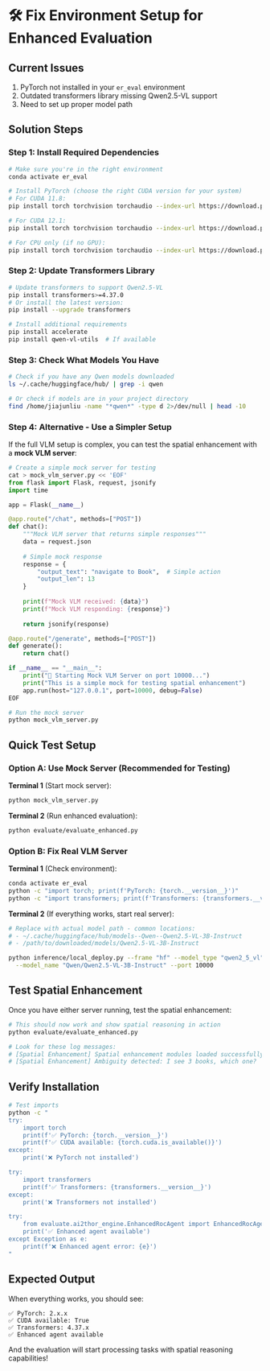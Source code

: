 # 🛠️ Fix Environment Setup for Enhanced Evaluation

## Current Issues
1. PyTorch not installed in your `er_eval` environment
2. Outdated transformers library missing Qwen2.5-VL support
3. Need to set up proper model path

## Solution Steps

### Step 1: Install Required Dependencies

```bash
# Make sure you're in the right environment
conda activate er_eval

# Install PyTorch (choose the right CUDA version for your system)
# For CUDA 11.8:
pip install torch torchvision torchaudio --index-url https://download.pytorch.org/whl/cu118

# For CUDA 12.1:
pip install torch torchvision torchaudio --index-url https://download.pytorch.org/whl/cu121

# For CPU only (if no GPU):
pip install torch torchvision torchaudio --index-url https://download.pytorch.org/whl/cpu
```

### Step 2: Update Transformers Library

```bash
# Update transformers to support Qwen2.5-VL
pip install transformers>=4.37.0
# Or install the latest version:
pip install --upgrade transformers

# Install additional requirements
pip install accelerate
pip install qwen-vl-utils  # If available
```

### Step 3: Check What Models You Have

```bash
# Check if you have any Qwen models downloaded
ls ~/.cache/huggingface/hub/ | grep -i qwen

# Or check if models are in your project directory
find /home/jiajunliu -name "*qwen*" -type d 2>/dev/null | head -10
```

### Step 4: Alternative - Use a Simpler Setup

If the full VLM setup is complex, you can test the spatial enhancement with a **mock VLM server**:

```python
# Create a simple mock server for testing
cat > mock_vlm_server.py << 'EOF'
from flask import Flask, request, jsonify
import time

app = Flask(__name__)

@app.route("/chat", methods=["POST"])
def chat():
    """Mock VLM server that returns simple responses"""
    data = request.json
    
    # Simple mock response
    response = {
        "output_text": "navigate to Book",  # Simple action
        "output_len": 13
    }
    
    print(f"Mock VLM received: {data}")
    print(f"Mock VLM responding: {response}")
    
    return jsonify(response)

@app.route("/generate", methods=["POST"])
def generate():
    return chat()

if __name__ == "__main__":
    print("🤖 Starting Mock VLM Server on port 10000...")
    print("This is a simple mock for testing spatial enhancement")
    app.run(host="127.0.0.1", port=10000, debug=False)
EOF

# Run the mock server
python mock_vlm_server.py
```

## Quick Test Setup

### Option A: Use Mock Server (Recommended for Testing)

**Terminal 1** (Start mock server):
```bash
python mock_vlm_server.py
```

**Terminal 2** (Run enhanced evaluation):
```bash
python evaluate/evaluate_enhanced.py
```

### Option B: Fix Real VLM Server

**Terminal 1** (Check environment):
```bash
conda activate er_eval
python -c "import torch; print(f'PyTorch: {torch.__version__}')"
python -c "import transformers; print(f'Transformers: {transformers.__version__}')"
```

**Terminal 2** (If everything works, start real server):
```bash
# Replace with actual model path - common locations:
# - ~/.cache/huggingface/hub/models--Qwen--Qwen2.5-VL-3B-Instruct
# - /path/to/downloaded/models/Qwen2.5-VL-3B-Instruct

python inference/local_deploy.py --frame "hf" --model_type "qwen2_5_vl" \
  --model_name "Qwen/Qwen2.5-VL-3B-Instruct" --port 10000
```

## Test Spatial Enhancement

Once you have either server running, test the spatial enhancement:

```bash
# This should now work and show spatial reasoning in action
python evaluate/evaluate_enhanced.py

# Look for these log messages:
# [Spatial Enhancement] Spatial enhancement modules loaded successfully
# [Spatial Enhancement] Ambiguity detected: I see 3 books, which one?
```

## Verify Installation

```bash
# Test imports
python -c "
try:
    import torch
    print(f'✅ PyTorch: {torch.__version__}')
    print(f'✅ CUDA available: {torch.cuda.is_available()}')
except:
    print('❌ PyTorch not installed')

try:
    import transformers
    print(f'✅ Transformers: {transformers.__version__}')
except:
    print('❌ Transformers not installed')

try:
    from evaluate.ai2thor_engine.EnhancedRocAgent import EnhancedRocAgent
    print('✅ Enhanced agent available')
except Exception as e:
    print(f'❌ Enhanced agent error: {e}')
"
```

## Expected Output

When everything works, you should see:
```
✅ PyTorch: 2.x.x
✅ CUDA available: True
✅ Transformers: 4.37.x
✅ Enhanced agent available
```

And the evaluation will start processing tasks with spatial reasoning capabilities!